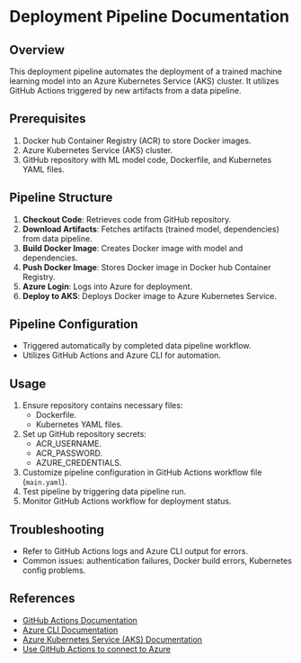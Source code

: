 # Deployment Pipeline Documentation

## Overview

This deployment pipeline automates the deployment of a trained machine learning model into an Azure Kubernetes Service (AKS) cluster. It utilizes GitHub Actions triggered by new artifacts from a data pipeline.

## Prerequisites

1. Docker hub Container Registry (ACR) to store Docker images.
2. Azure Kubernetes Service (AKS) cluster.
3. GitHub repository with ML model code, Dockerfile, and Kubernetes YAML files.

## Pipeline Structure

1. **Checkout Code**: Retrieves code from GitHub repository.
2. **Download Artifacts**: Fetches artifacts (trained model, dependencies) from data pipeline.
3. **Build Docker Image**: Creates Docker image with model and dependencies.
4. **Push Docker Image**: Stores Docker image in Docker hub Container Registry.
5. **Azure Login**: Logs into Azure for deployment.
6. **Deploy to AKS**: Deploys Docker image to Azure Kubernetes Service.

## Pipeline Configuration

- Triggered automatically by completed data pipeline workflow.
- Utilizes GitHub Actions and Azure CLI for automation.

## Usage

1. Ensure repository contains necessary files:
   - Dockerfile.
   - Kubernetes YAML files.
2. Set up GitHub repository secrets:
   - ACR_USERNAME.
   - ACR_PASSWORD.
   - AZURE_CREDENTIALS.
3. Customize pipeline configuration in GitHub Actions workflow file (`main.yaml`).
4. Test pipeline by triggering data pipeline run.
5. Monitor GitHub Actions workflow for deployment status.

## Troubleshooting

- Refer to GitHub Actions logs and Azure CLI output for errors.
- Common issues: authentication failures, Docker build errors, Kubernetes config problems.

## References

- [GitHub Actions Documentation](https://docs.github.com/en/actions)
- [Azure CLI Documentation](https://docs.microsoft.com/en-us/cli/azure)
- [Azure Kubernetes Service (AKS) Documentation](https://docs.microsoft.com/en-us/azure/aks)
- [Use GitHub Actions to connect to Azure](https://learn.microsoft.com/en-us/azure/developer/github/connect-from-azure?tabs=azure-portal%2Cwindows)
